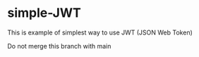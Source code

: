 # simple-JWT

This is example of simplest way to use JWT (JSON Web Token)

Do not merge this branch with main

